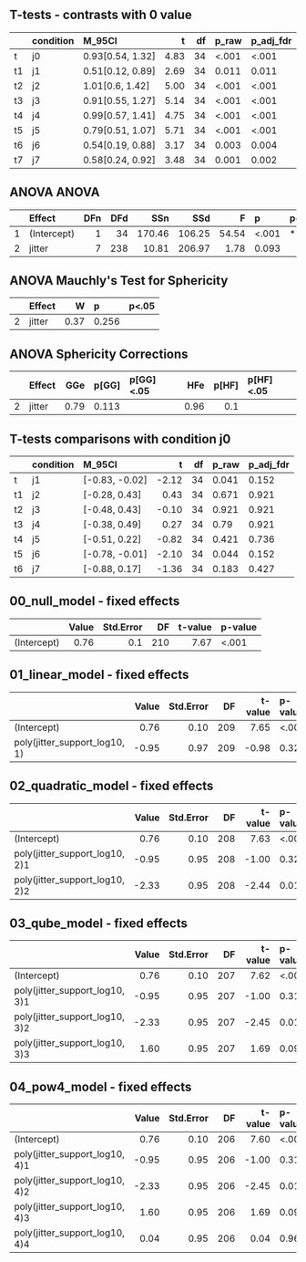 
## T-tests - contrasts with 0 value

|   |condition |M_95CI           |    t| df|p_raw |p_adj_fdr |
|:--|:---------|:----------------|----:|--:|:-----|:---------|
|t  |j0        |0.93[0.54, 1.32] | 4.83| 34|<.001 |<.001     |
|t1 |j1        |0.51[0.12, 0.89] | 2.69| 34|0.011 |0.011     |
|t2 |j2        |1.01[0.6, 1.42]  | 5.00| 34|<.001 |<.001     |
|t3 |j3        |0.91[0.55, 1.27] | 5.14| 34|<.001 |<.001     |
|t4 |j4        |0.99[0.57, 1.41] | 4.75| 34|<.001 |<.001     |
|t5 |j5        |0.79[0.51, 1.07] | 5.71| 34|<.001 |<.001     |
|t6 |j6        |0.54[0.19, 0.88] | 3.17| 34|0.003 |0.004     |
|t7 |j7        |0.58[0.24, 0.92] | 3.48| 34|0.001 |0.002     |

## ANOVA ANOVA

|   |Effect      | DFn| DFd|    SSn|    SSd|     F|p     |p<.05 |  ges|
|:--|:-----------|---:|---:|------:|------:|-----:|:-----|:-----|----:|
|1  |(Intercept) |   1|  34| 170.46| 106.25| 54.54|<.001 |*     | 0.35|
|2  |jitter      |   7| 238|  10.81| 206.97|  1.78|0.093 |      | 0.03|

## ANOVA Mauchly's Test for Sphericity

|   |Effect |    W|p     |p<.05 |
|:--|:------|----:|:-----|:-----|
|2  |jitter | 0.37|0.256 |      |

## ANOVA Sphericity Corrections

|   |Effect |  GGe|p[GG] |p[GG]<.05 |  HFe| p[HF]|p[HF]<.05 |
|:--|:------|----:|:-----|:---------|----:|-----:|:---------|
|2  |jitter | 0.79|0.113 |          | 0.96|   0.1|          |

## T-tests comparisons with condition j0

|   |condition |M_95CI         |     t| df|p_raw |p_adj_fdr |
|:--|:---------|:--------------|-----:|--:|:-----|:---------|
|t  |j1        |[-0.83, -0.02] | -2.12| 34|0.041 |0.152     |
|t1 |j2        |[-0.28, 0.43]  |  0.43| 34|0.671 |0.921     |
|t2 |j3        |[-0.48, 0.43]  | -0.10| 34|0.921 |0.921     |
|t3 |j4        |[-0.38, 0.49]  |  0.27| 34|0.79  |0.921     |
|t4 |j5        |[-0.51, 0.22]  | -0.82| 34|0.421 |0.736     |
|t5 |j6        |[-0.78, -0.01] | -2.10| 34|0.044 |0.152     |
|t6 |j7        |[-0.88, 0.17]  | -1.36| 34|0.183 |0.427     |

## 00_null_model - fixed effects

|            | Value| Std.Error|  DF| t-value|p-value |
|:-----------|-----:|---------:|---:|-------:|:-------|
|(Intercept) |  0.76|       0.1| 210|    7.67|<.001   |

## 01_linear_model - fixed effects

|                              | Value| Std.Error|  DF| t-value|p-value |
|:-----------------------------|-----:|---------:|---:|-------:|:-------|
|(Intercept)                   |  0.76|      0.10| 209|    7.65|<.001   |
|poly(jitter_support_log10, 1) | -0.95|      0.97| 209|   -0.98|0.326   |

## 02_quadratic_model - fixed effects

|                               | Value| Std.Error|  DF| t-value|p-value |
|:------------------------------|-----:|---------:|---:|-------:|:-------|
|(Intercept)                    |  0.76|      0.10| 208|    7.63|<.001   |
|poly(jitter_support_log10, 2)1 | -0.95|      0.95| 208|   -1.00|0.32    |
|poly(jitter_support_log10, 2)2 | -2.33|      0.95| 208|   -2.44|0.015   |

## 03_qube_model - fixed effects

|                               | Value| Std.Error|  DF| t-value|p-value |
|:------------------------------|-----:|---------:|---:|-------:|:-------|
|(Intercept)                    |  0.76|      0.10| 207|    7.62|<.001   |
|poly(jitter_support_log10, 3)1 | -0.95|      0.95| 207|   -1.00|0.318   |
|poly(jitter_support_log10, 3)2 | -2.33|      0.95| 207|   -2.45|0.015   |
|poly(jitter_support_log10, 3)3 |  1.60|      0.95| 207|    1.69|0.093   |

## 04_pow4_model - fixed effects

|                               | Value| Std.Error|  DF| t-value|p-value |
|:------------------------------|-----:|---------:|---:|-------:|:-------|
|(Intercept)                    |  0.76|      0.10| 206|    7.60|<.001   |
|poly(jitter_support_log10, 4)1 | -0.95|      0.95| 206|   -1.00|0.319   |
|poly(jitter_support_log10, 4)2 | -2.33|      0.95| 206|   -2.45|0.015   |
|poly(jitter_support_log10, 4)3 |  1.60|      0.95| 206|    1.69|0.093   |
|poly(jitter_support_log10, 4)4 |  0.04|      0.95| 206|    0.04|0.967   |
